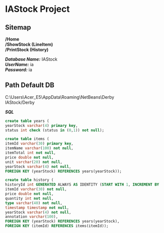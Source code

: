 # IAStock Project  

## Sitemap
**/Home**  
**/ShowStock (LineItem)**  
**/PrintStock (History)**  

***Database Name:*** IAStock  
***UserName:*** ia  
***Password:*** ia 

## Path Default DB
C:\Users\Acer_E5\AppData\Roaming\NetBeans\Derby  
IAStock/Derby  

***SQL***
```sql
create table years (
yearStock varchar(4) primary key,
status int check (status in (0,1)) not null);
```
```sql
create table items (
itemId varchar(30) primary key,
itemName varchar(100) not null,
itemTotal int not null,
price double not null,
unit varchar(20) not null,
yearStock varchar(4) not null,
FOREIGN KEY (yearStock) REFERENCES years(yearStock));
```
```sql
create table history (
historyId int GENERATED ALWAYS AS IDENTITY (START WITH 1, INCREMENT BY 1) primary key,
itemId varchar(30) not null,
price double not null,
quantity int not null,
type varchar(40) not null,
timestamp timestamp not null,
yearStock varchar(4) not null,
annotation varchar(100),
FOREIGN KEY (yearStock) REFERENCES years(yearStock),
FOREIGN KEY (itemId) REFERENCES items(itemId));
```

